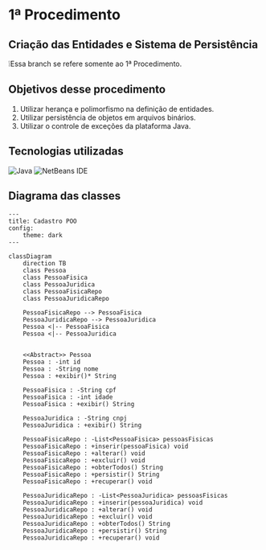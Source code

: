 # 1ª Procedimento
## Criação das Entidades e Sistema de Persistência
❕Essa branch se refere somente ao 1ª Procedimento.

## Objetivos desse procedimento
1. Utilizar herança e polimorfismo na  definição de entidades.
2. Utilizar persistência de objetos em arquivos binários.
3. Utilizar o controle de exceções da plataforma Java.

## Tecnologias utilizadas
![Java](https://img.shields.io/badge/java-%23ED8B00.svg?style=for-the-badge&logo=openjdk&logoColor=white)
![NetBeans IDE](https://img.shields.io/badge/NetBeansIDE-1B6AC6.svg?style=for-the-badge&logo=apache-netbeans-ide&logoColor=white)

## Diagrama das classes
```mermaid
---
title: Cadastro POO
config:
    theme: dark
---

classDiagram
    direction TB
    class Pessoa
    class PessoaFisica
    class PessoaJuridica
    class PessoaFisicaRepo
    class PessoaJuridicaRepo

    PessoaFisicaRepo --> PessoaFisica
    PessoaJuridicaRepo --> PessoaJuridica
    Pessoa <|-- PessoaFisica
    Pessoa <|-- PessoaJuridica
    

    <<Abstract>> Pessoa
    Pessoa : -int id
    Pessoa : -String nome
    Pessoa : +exibir()* String

    PessoaFisica : -String cpf
    PessoaFisica : -int idade
    PessoaFisica : +exibir() String

    PessoaJuridica : -String cnpj
    PessoaJuridica : +exibir() String

    PessoaFisicaRepo : -List<PessoaFisica> pessoasFisicas
    PessoaFisicaRepo : +inserir(pessoaFisica) void
    PessoaFisicaRepo : +alterar() void
    PessoaFisicaRepo : +excluir() void
    PessoaFisicaRepo : +obterTodos() String
    PessoaFisicaRepo : +persistir() String
    PessoaFisicaRepo : +recuperar() void

    PessoaJuridicaRepo : -List<PessoaJuridica> pessoasFisicas
    PessoaJuridicaRepo : +inserir(pessoaJuridica) void
    PessoaJuridicaRepo : +alterar() void
    PessoaJuridicaRepo : +excluir() void
    PessoaJuridicaRepo : +obterTodos() String
    PessoaJuridicaRepo : +persistir() String
    PessoaJuridicaRepo : +recuperar() void
    
```
